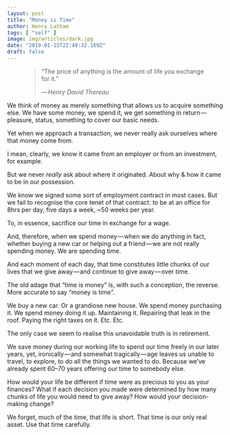 ```yaml
---
layout: post
title: "Money is Time"
author: Henry Latham
tags: [ "self" ]
image: img/articles/dark.jpg
date: "2019-01-15T22:40:32.169Z"
draft: false
---
```


<figure>
	<blockquote>
		<p>“The price of anything is the amount of life you exchange for it.”</p>
		<footer>
			<cite>— Henry David Thoreau</cite>
		</footer>
	</blockquote>
</figure>


We think of money as merely something that allows us to acquire something else. We have some money, we spend it, we get something in return — pleasure, status, something to cover our basic needs.

Yet when we approach a transaction, we never really ask ourselves where that money come from.

I mean, clearly, we know it came from an employer or from an investment, for example.

But we never *really* ask about where it originated. About why & how it came to be in our possession.

We know we signed some sort of employment contract in most cases. But we fail to recognise the core tenet of that contract: to be at an office for 8hrs per day, five days a week, ~50 weeks per year.

To, in essence, sacrifice our time in exchange for a wage.

And, therefore, when we spend money — when we do anything in fact, whether buying a new car or helping out a friend — we are not really spending money. We are spending time.

And each moment of each day, that time constitutes little chunks of our lives that we give away — and continue to give away — over time.

The old adage that “time is money” is, with such a conception, the reverse. More accurate to say “money is time”.

We buy a new car. Or a grandiose new house. We spend money purchasing it. We spend money doing it up. Maintaining it. Repairing that leak in the roof. Paying the right taxes on it. Etc. Etc.

The only case we seem to realise this unavoidable truth is in retirement.

We save money during our working life to spend our time freely in our later years, yet, ironically — and somewhat tragically — age leaves us unable to travel, to explore, to do all the things we wanted to do. Because we’ve already spent 60–70 years offering our time to somebody else.

How would your life be different if time were as precious to you as your finances? What if each decision you made were determined by how many chunks of life you would need to give away? How would your decision-making change?

We forget, much of the time, that life is short. That time is our only real asset. Use that time carefully.
